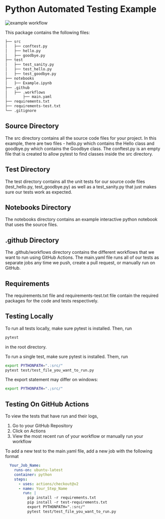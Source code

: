 # Python Automated Testing Example

![example workflow](https://github.com/sagars729/example-automated-tests/actions/workflows/main.yaml/badge.svg)

This package contains the following files:

```bash
├── src
│   ├── conftest.py
│   ├── hello.py
│   ├── goodbye.py
├── test
│   ├── test_sanity.py
│   ├── test_hello.py
│   ├── test_goodbye.py
├── notebooks
│   ├── Example.ipynb
├── .github
│   ├── .workflows
│       ├── main.yaml
├── requirements.txt
├── requirements-test.txt
└── .gitignore
```

## Source Directory

The src directory contains all the source code files for your project. In this example, there are two files - hello.py which contains the Hello class and goodbye.py which contains the Goodbye class. The conftest.py is an empty file that is created to allow pytest to find classes inside the src directory.

## Test Directory

The test directory contains all the unit tests for our source code files (test_hello.py, test_goodbye.py) as well as a test_sanity.py that just makes sure our tests work as expected. 

## Notebooks Directory

The notebooks directory contains an example interactive python notebook that uses the source files.

## .github Directory

The .github/workflows directory contains the different workflows that we want to run using GitHub Actions. The main.yaml file runs all of our tests as separate jobs any time we push, create a pull request, or manually run on GitHub.

## Requirements

The requirements.txt file and requirements-test.txt file contain the required packages for the code and tests respectively.

## Testing Locally

To run all tests locally, make sure pytest is installed. Then, run
```bash
pytest
```
in the root directory.

To run a single test, make sure pytest is installed. Them, run
```bash
export PYTHONPATH=".:src/"
pytest test/test_file_you_want_to_run.py
```

The export statement may differ on windows:
```bash
export PYTHONPATH=".;src/"
````

## Testing On GitHub Actions

To view the tests that have run and their logs,

1. Go to your GitHub Repository
2. Click on Actions
3. View the most recent run of your workflow or manually run your workflow

To add a new test to the main.yaml file, add a new job with the following format
```yaml
  Your_Job_Name:
    runs-on: ubuntu-latest
    container: python
    steps:
      - uses: actions/checkout@v2
      - name: Your_Step_Name
        run: |
          pip install -r requirements.txt
          pip install -r test-requirements.txt
          export PYTHONPATH=".:src/"
          pytest test/test_file_you_want_to_run.py
``` 
